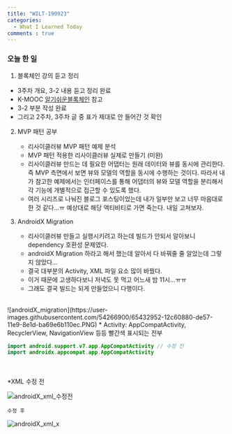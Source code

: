 ```yaml
---
title: "WILT-190923"
categories:
  - What I Learned Today
comments : true
---
```


### 오늘 한 일

1. 블록체인 강의 듣고 정리
  - 3주차 개요, 3-2 내용 듣고 정리 완료
  - K-MOOC [알기쉬운블록체인] 참고
  - 3-2 부분 작성 완료<br>
  - 그리고 2주차, 3주차 글 중 표가 제대로 안 들어간 것 확인

2. MVP 패턴 공부
    - 리사이클러뷰 MVP 패턴 예제 분석
    - MVP 패턴 적용한 리사이클러뷰 실제로 만들기 (미완)<br>
    - 리사이클러뷰 만드는 데 필요한 어댑터는 원래 데이터와 뷰를 동시에 관리한다. 즉 MVP 측면에서 보면 뷰와 모델의 역할을 동시에 수행하는 것이다. 따라서 내가 참고한 예제에서는 인터페이스를 통해 어댑터의 뷰와 모델 역할을 분리해서 각 기능에 개별적으로 접근할 수 있도록 했다.
    - 여러 시리즈로 나눠진 블로그 포스팅이었는데 내가 일부만 보고 너무 마음대로 한 것 같다...ㅠ 예상대로 해당 액티비티로 가면 죽는다. 내일 고쳐보자.

3. AndroidX Migration

    - 리사이클러뷰 만들고 실행시키려고 하는데 빌드가 안되서 알아보니 dependency 호환성 문제였다.
    - androidX Migration 하라고 해서 했는데 알아서 다 바꿔줄 줄 알았는데 그렇지 않았다...
    - 결국 대부분의 Activity, XML 파일 요소 많이 바꿨다.
    - 이거 때문에 고생하다보니 저녁도 못 먹고 어느새 밤 11시...ㅠㅠ
    - 그래도 결국 빌드는 되게 만들었으니 다행이다.
<br>
![androidX_migration](https://user-images.githubusercontent.com/54266900/65432952-12c60880-de57-11e9-8e1d-ba69e6b110ec.PNG)
    * Activity: AppCompatActivity, RecyclerView, NavigationView 등등 빨간색 표시되는 전부

```kotlin
import android.support.v7.app.AppCompatActivity // 수정 전
import androidx.appcompat.app.AppCompatActivity
```

<br><br>
    *XML
    수정 전

![androidX_xml_수정전](https://user-images.githubusercontent.com/54266900/65432950-12c60880-de57-11e9-8514-010aebae71f0.PNG)

    수정 후
    
![androidX_xml_x](https://user-images.githubusercontent.com/54266900/65432949-12c60880-de57-11e9-9e7d-f009cb3dd5ec.PNG)
    




[알기쉬운블록체인]: http://www.kmooc.kr/courses/course-v1:SJCU+SJCU01+2019_2/course/
